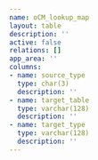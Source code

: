```yaml
---
name: oCM_lookup_map
layout: table
description: ''
active: false
relations: []
app_area: ''
columns:
- name: source_type
  type: char(3)
  description: ''
- name: target_table
  type: varchar(128)
  description: ''
- name: target_type
  type: varchar(128)
  description: ''
---
```


